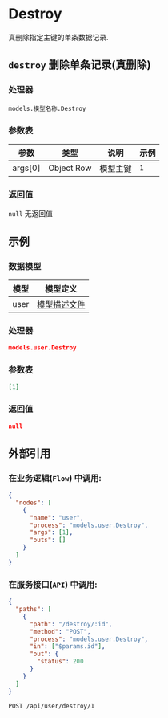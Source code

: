 # Destroy

真删除指定主键的单条数据记录.

## `destroy` 删除单条记录(真删除)

### 处理器

`models.模型名称.Destroy`

### 参数表

| 参数    | 类型       | 说明     | 示例 |
| ------- | ---------- | -------- | ---- |
| args[0] | Object Row | 模型主键 | `1`  |

### 返回值

`null` 无返回值

## 示例

### 数据模型

| 模型 | 模型定义                              |
| ---- | ------------------------------------- |
| user | [模型描述文件](../examples/user.json) |

### 处理器

```json
models.user.Destroy
```

### 参数表

```json
[1]
```

### 返回值

```json
null
```

## 外部引用

### 在业务逻辑(`Flow`) 中调用:

```json
{
  "nodes": [
    {
      "name": "user",
      "process": "models.user.Destroy",
      "args": [1],
      "outs": []
    }
  ]
}
```

### 在服务接口(`API`) 中调用:

```json
{
  "paths": [
    {
      "path": "/destroy/:id",
      "method": "POST",
      "process": "models.user.Destroy",
      "in": ["$params.id"],
      "out": {
        "status": 200
      }
    }
  ]
}
```

```bash
POST /api/user/destroy/1
```
